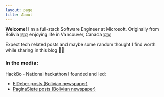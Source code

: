 ```yaml
---
layout: page
title: About
---
```

**Welcome!** I'm a full-stack Software Engineer at Microsoft. 
Originally from Bolivia 🇧🇴 enjoying life in Vancouver, Canada 🇨🇦 


Expect tech related posts and maybe some random thought I find worth while sharing in this blog 🤙🏼


### In the media:

HackBo - National hackathon I founded and led:
- [ElDeber posts (Bolivian newspaper)](https://eldeber.com.bo/tag/gustavo%20ferrufino)
- [PaginaSiete posts (Bolivian newspaper)](https://www.paginasiete.bo/noticias/buscar/?buscar=Gustavo+Ferrufino)
